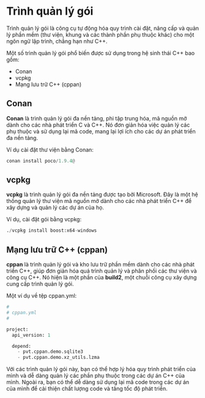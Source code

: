 # Trình quản lý gói
Trình quản lý gói là công cụ tự động hóa quy trình cài đặt, nâng cấp và quản lý phần mềm (thư viện, khung và các thành phần phụ thuộc khác) cho một ngôn ngữ lập trình, chẳng hạn như C++.

Một số trình quản lý gói phổ biến được sử dụng trong hệ sinh thái C++ bao gồm:
- Conan
- vcpkg
- Mạng lưu trữ C++ (cppan)
## Conan
**Conan** là trình quản lý gói đa nền tảng, phi tập trung hóa, mã nguồn mở dành cho các nhà phát triển C và C++. Nó đơn giản hóa việc quản lý các phụ thuộc và sử dụng lại mã code, mang lại lợi ích cho các dự án phát triển đa nền tảng.

Ví dụ cài đặt thư viện bằng Conan:
~~~python
conan install poco/1.9.4@
~~~
## vcpkg
**vcpkg** là trình quản lý gói đa nền tảng được tạo bởi Microsoft. Đây là một hệ thống quản lý thư viện mã nguồn mở dành cho các nhà phát triển C++ để xây dựng và quản lý các dự án của họ.

Ví dụ, cài đặt gói bằng vcpkg:
~~~python
./vcpkg install boost:x64-windows
~~~
## Mạng lưu trữ C++ (cppan)
**cppan** là trình quản lý gói và kho lưu trữ phần mềm dành cho các nhà phát triển C++, giúp đơn giản hóa quá trình quản lý và phân phối các thư viện và công cụ C++. Nó hiện là một phần của **build2**, một chuỗi công cụ xây dựng cung cấp trình quản lý gói.

Một ví dụ về tệp cppan.yml:
~~~python
#
# cppan.yml
#

project:
  api_version: 1

  depend:
    - pvt.cppan.demo.sqlite3
    - pvt.cppan.demo.xz_utils.lzma
~~~
Với các trình quản lý gói này, bạn có thể hợp lý hóa quy trình phát triển của mình và dễ dàng quản lý các phần phụ thuộc trong các dự án C++ của mình. Ngoài ra, bạn có thể dễ dàng sử dụng lại mã code trong các dự án của mình để cải thiện chất lượng code và tăng tốc độ phát triển.